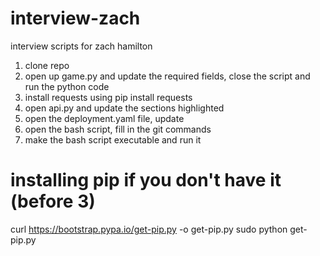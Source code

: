 # interview-zach
interview scripts for zach hamilton

1) clone repo
2) open up game.py and update the required fields, close the script and run the python code
3) install requests using pip install requests
4) open api.py and update the sections highlighted
5) open the deployment.yaml file, update 
6) open the bash script, fill in the git commands
7) make the bash script executable and run it 

# installing pip if you don't have it (before 3)
curl https://bootstrap.pypa.io/get-pip.py -o get-pip.py
sudo python get-pip.py

